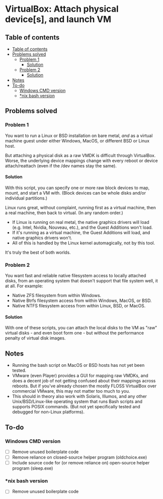 # VirtualBox: Attach physical device[s], and launch VM<!-- omit in toc -->

## Table of contents

- [Table of contents](#table-of-contents)
- [Problems solved](#problems-solved)
	- [Problem 1](#problem-1)
		- [Solution](#solution)
	- [Problem 2](#problem-2)
		- [Solution](#solution-1)
- [Notes](#notes)
- [To-do](#to-do)
	- [Windows CMD version](#windows-cmd-version)
	- [\*nix bash version](#nix-bash-version)

## Problems solved

### Problem 1

You want to run a Linux or BSD installation on bare metal, _and_ as a virtual machine guest under either Windows, MacOS, or different BSD or Linux host.

But attaching a physical disk as a raw VMDK is difficult through VirtualBox. Worse, the underlying device mappings change with every reboot or device attach/reattach (even if the /dev names stay the same).

#### Solution

With this script, you can specify one or more raw block devices to map, mount, and start a VM with. (Block devices can be whole disks and/or individual partitions.)

Linux runs great, without complaint, running first as a virtual machine, then a real machine, then back to virtual. (In any random order.)

- If Linux is running on real metal, the native graphics drivers will load (e.g. Intel, Nvidia, Nouveau, etc.), and the Guest Additions won't load.
- If it's running as a virtual machine, the Guest Additions will load, and native graphics drivers won't.
- All of this is handled by the Linux kernel automagically, not by this tool.

It's truly the best of both worlds.

### Problem 2

You want fast and reliable native filesystem access to locally attached disks, from an operating system that doesn't support that file system well, it at all. For example:

- Native ZFS filesystem from within Windows.
- Native Btrfs filesystem access from within Windows, MacOS, or BSD.
- Native NTFS filesystem access from within Linux, BSD, or MacOS.

#### Solution

With one of these scripts, you can attach the local disks to the VM as "raw" virtual disks - and even boot form one - but without the performance penalty of virtual disk images.

## Notes

- Running the bash script on MacOS or BSD hosts has not yet been tested.
- VMware (even Player) provides a GUI for mapping raw VMDKs, and does a decent job of not getting confused about their mappings across reboots. But if you've already chosen the mostly FLOSS VirtualBox over commercial VMware, this may not matter too much to you.
- This should in theory also work with Solaris, Illumos, and any other Unix/BSD/Linux-like operating system that runs Bash scripts and supports POSIX commands. (But not yet specifically tested and debugged for non-Linux platforms).

## To-do

### Windows CMD version

- [ ] Remove unused boilerplate code
- [ ] Remove reliance on closed-source helper program (oldchoice.exe)
- [ ] Include source code for (or remove reliance on) open-source helper program (sleep.exe)

### \*nix bash version

- [ ] Remove unused boilerplate code
